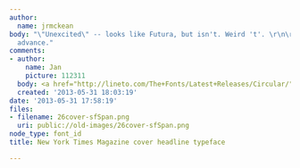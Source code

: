 ```yaml
---
author:
  name: jrmckean
body: "\"Unexcited\" -- looks like Futura, but isn't. Weird 't'. \r\n\r\nThanks in
  advance."
comments:
- author:
    name: Jan
    picture: 112311
  body: <a href="http://lineto.com/The+Fonts/Latest+Releases/Circular/">Circular</a>.
  created: '2013-05-31 18:03:19'
date: '2013-05-31 17:58:19'
files:
- filename: 26cover-sfSpan.png
  uri: public://old-images/26cover-sfSpan.png
node_type: font_id
title: New York Times Magazine cover headline typeface

---
```

